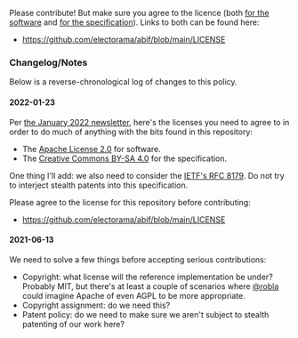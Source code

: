 Please contribute!  But make sure you agree to the licence (both [for the software](https://www.apache.org/licenses/LICENSE-2.0.html) and [for the specification](https://creativecommons.org/licenses/by-sa/4.0/)).  Links to both can be found here:
* https://github.com/electorama/abif/blob/main/LICENSE

### Changelog/Notes
Below is a reverse-chronological log of changes to this policy.

#### 2022-01-23

Per [the January 2022 newsletter](https://github.com/electorama/abif/discussions/28), here's the licenses you need to agree to in order to do much of anything with the bits found in this repository:

* The [Apache License 2.0](https://www.apache.org/licenses/LICENSE-2.0.html) for software.
* The [Creative Commons BY-SA 4.0](https://creativecommons.org/licenses/by-sa/4.0/) for the specification.

One thing I'll add: we also need to consider the [IETF's RFC 8179](https://datatracker.ietf.org/doc/html/rfc8179).  Do not try to interject stealth patents into this specification.

Please agree to the license for this repository before contributing:
* https://github.com/electorama/abif/blob/main/LICENSE

#### 2021-06-13

We need to solve a few things before accepting serious contributions:

* Copyright: what license will the reference implementation be under?  Probably MIT, but there's at least a couple of scenarios where [@robla](https://github.com/robla) could imagine Apache of even AGPL to be more appropriate.
* Copyright assignment: do we need this?
* Patent policy: do we need to make sure we aren't subject to stealth patenting of our work here?
